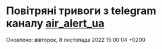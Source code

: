 # Повітряні тривоги з telegram каналу [air_alert_ua](https://t.me/air_alert_ua)

Оновлено:
вівторок, 8 листопада 2022 15:00:04 +0200

